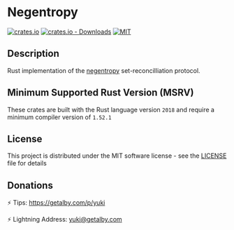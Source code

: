 # Negentropy

[![crates.io](https://img.shields.io/crates/v/negentropy.svg)](https://crates.io/crates/negentropy)
[![crates.io - Downloads](https://img.shields.io/crates/d/negentropy)](https://crates.io/crates/negentropy)
[![MIT](https://img.shields.io/crates/l/negentropy.svg)](./LICENSE)

## Description

Rust implementation of the [negentropy](https://github.com/hoytech/negentropy) set-reconcilliation protocol.

## Minimum Supported Rust Version (MSRV)

These crates are built with the Rust language version `2018` and require a minimum compiler version of `1.52.1`

## License

This project is distributed under the MIT software license - see the [LICENSE](LICENSE) file for details

## Donations

⚡ Tips: <https://getalby.com/p/yuki>

⚡ Lightning Address: yuki@getalby.com
